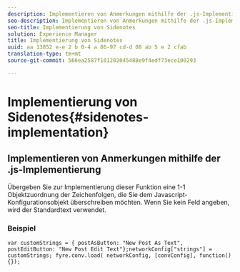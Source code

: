 ```yaml
---
description: Implementieren von Anmerkungen mithilfe der .js-Implementierung.
seo-description: Implementieren von Anmerkungen mithilfe der .js-Implementierung.
seo-title: Implementierung von Sidenotes
solution: Experience Manager
title: Implementierung von Sidenotes
uuid: aa 13852 e-e 2 b 0-4 a 86-97 cd-d 08 ab 5 e 2 cfab
translation-type: tm+mt
source-git-commit: 566ea2587f101202045488e9f4edf73ece100293

---
```



# Implementierung von Sidenotes{#sidenotes-implementation}

## Implementieren von Anmerkungen mithilfe der .js-Implementierung

Übergeben Sie zur Implementierung dieser Funktion eine 1-1 Objektzuordnung der Zeichenfolgen, die Sie dem Javascript-Konfigurationsobjekt überschreiben möchten. Wenn Sie kein Feld angeben, wird der Standardtext verwendet.

### Beispiel 

```
var customStrings = { postAsButton: "New Post As Text", postEditButton: "New Post Edit Text"};networkConfig["strings"] = customStrings; fyre.conv.load( networkConfig, [convConfig], function(){});
```
